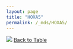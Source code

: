 ```yaml
---
layout: page
title: "HOXA5"
permalink: /_mds/HOXA5/
---
```


![](../../alns_9.28.22/aln_5HSAA050571_0.992.png?raw=true
)
[Back to Table](../../display)
